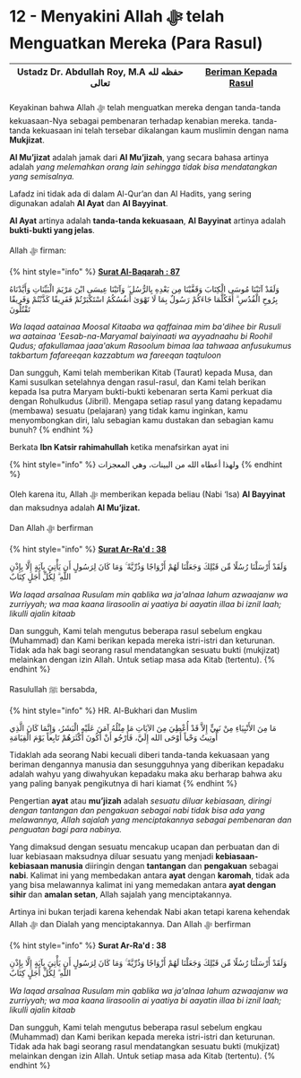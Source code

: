 # 12 - Menyakini Allah ﷻ telah Menguatkan Mereka (Para Rasul)

| Ustadz Dr. Abdullah Roy, M.A حفظه لله تعالى | ****[**Beriman Kepada Rasul**](./)**** |
| ------------------------------------------- | -------------------------------------- |

Keyakinan bahwa Allah ﷻ telah menguatkan mereka dengan tanda-tanda kekuasaan-Nya sebagai pembenaran terhadap kenabian mereka. tanda-tanda kekuasaan ini telah tersebar dikalangan kaum muslimin dengan nama **Mukjizat**.

**Al Mu’jizat** adalah jamak dari **Al Mu’jizah**, yang secara bahasa artinya adalah _yang melemahkan orang lain sehingga tidak bisa mendatangkan yang semisalnya._

Lafadz ini tidak ada di dalam Al-Qur’an dan Al Hadits, yang sering digunakan adalah **Al Ayat** dan **Al Bayyinat**.

**Al Ayat** artinya adalah **tanda-tanda kekuasaan**, **Al Bayyinat** artinya adalah **bukti-bukti yang jelas**.

Allah ﷻ firman:

{% hint style="info" %}
****[**Surat Al-Baqarah : 87**](https://appngaji.com/al-baqarah/ayat-87/)****

وَلَقَدْ آتَيْنَا مُوسَى الْكِتَابَ وَقَفَّيْنَا مِن بَعْدِهِ بِالرُّسُلِ ۖ وَآتَيْنَا عِيسَى ابْنَ مَرْيَمَ الْبَيِّنَاتِ وَأَيَّدْنَاهُ بِرُوحِ الْقُدُسِ ۗ أَفَكُلَّمَا جَاءَكُمْ رَسُولٌ بِمَا لَا تَهْوَىٰ أَنفُسُكُمُ اسْتَكْبَرْتُمْ فَفَرِيقًا كَذَّبْتُمْ وَفَرِيقًا تَقْتُلُونَ

_Wa laqad aatainaa Moosal Kitaaba wa qaffainaa mim ba'dihee bir Rusuli wa aatainaa 'Eesab-na-Maryamal baiyinaati wa ayyadnaahu bi Roohil Qudus; afakullamaa jaaa'akum Rasoolum bimaa laa tahwaaa anfusukumus takbartum fafareeqan kazzabtum wa fareeqan taqtuloon_&#x20;

Dan sungguh, Kami telah memberikan Kitab (Taurat) kepada Musa, dan Kami susulkan setelahnya dengan rasul-rasul, dan Kami telah berikan kepada Isa putra Maryam bukti-bukti kebenaran serta Kami perkuat dia dengan Rohulkudus (Jibril). Mengapa setiap rasul yang datang kepadamu (membawa) sesuatu (pelajaran) yang tidak kamu inginkan, kamu menyombongkan diri, lalu sebagian kamu dustakan dan sebagian kamu bunuh?
{% endhint %}

Berkata **Ibn Katsir rahimahullah** ketika menafsirkan ayat ini

{% hint style="info" %}
ولهذا أعطاه الله من البينات، وهي المعجزات
{% endhint %}

Oleh karena itu, Allah ﷻ memberikan kepada beliau (Nabi ‘Isa) **Al Bayyinat** dan maksudnya adalah **Al Mu’jizat.**

Dan Allah ﷻ berfirman

{% hint style="info" %}
****[**Surat Ar-Ra'd : 38**](https://appngaji.com/ar-rad/ayat-38/)****

وَلَقَدْ أَرْسَلْنَا رُسُلًا مِّن قَبْلِكَ وَجَعَلْنَا لَهُمْ أَزْوَاجًا وَذُرِّيَّةً ۚ وَمَا كَانَ لِرَسُولٍ أَن يَأْتِيَ بِآيَةٍ إِلَّا بِإِذْنِ اللَّهِ ۗ لِكُلِّ أَجَلٍ كِتَابٌ

_Wa laqad arsalnaa Rusulam min qablika wa ja'alnaa lahum azwaajanw wa zurriyyah; wa maa kaana lirasoolin ai yaatiya bi aayatin illaa bi iznil laah; likulli ajalin kitaab_

Dan sungguh, Kami telah mengutus beberapa rasul sebelum engkau (Muhammad) dan Kami berikan kepada mereka istri-istri dan keturunan. Tidak ada hak bagi seorang rasul mendatangkan sesuatu bukti (mukjizat) melainkan dengan izin Allah. Untuk setiap masa ada Kitab (tertentu).
{% endhint %}

Rasulullah ﷺ bersabda,

{% hint style="info" %}
HR. Al-Bukhari dan Muslim

مَا مِنَ الأَنْبِيَاءِ مِنْ نَبِيٍّ إِلاَّ قَدْ أُعْطِيَ مِنَ الآيَاتِ مَا مِثْلُهُ آمَنَ عَلَيْهِ الْبَشَرُ، وَإِنَّمَا كَانَ الَّذِي أُوتِيتُ وَحْياً أَوْحَى الله إِلَيَّ، فَأَرْجُو أَنْ أَكُونَ أَكْثَرَهُمْ تَابِعاً يَوْمَ الْقِيَامَةِ

Tidaklah ada seorang Nabi kecuali diberi tanda-tanda kekuasaan yang beriman dengannya manusia dan sesungguhnya yang diberikan kepadaku adalah wahyu yang diwahyukan kepadaku maka aku berharap bahwa aku yang paling banyak pengikutnya di hari kiamat
{% endhint %}

Pengertian **ayat** atau **mu’jizah** adalah _sesuatu diluar kebiasaan, diringi dengan tantangan dan pengakuan sebagai nabi tidak bisa ada yang melawannya, Allah sajalah yang menciptakannya sebagai pembenaran dan penguatan bagi para nabinya._

Yang dimaksud dengan sesuatu mencakup ucapan dan perbuatan dan di luar kebiasaan maksudnya diluar sesuatu yang menjadi **kebiasaan-kebiasaan manusia** diiringin dengan **tantangan** dan **pengakuan** sebagai **nabi**. Kalimat ini yang membedakan antara **ayat** dengan **karomah**, tidak ada yang bisa melawannya kalimat ini yang memedakan antara **ayat dengan sihir** dan **amalan setan**, Allah sajalah yang menciptakannya.&#x20;

Artinya ini bukan terjadi karena kehendak Nabi akan tetapi karena kehendak Allah ﷻ dan Dialah yang menciptakannya. Dan Allah ﷻ berfirman

{% hint style="info" %}
**Surat Ar-Ra'd : 38**

وَلَقَدْ أَرْسَلْنَا رُسُلًا مِّن قَبْلِكَ وَجَعَلْنَا لَهُمْ أَزْوَاجًا وَذُرِّيَّةً ۚ وَمَا كَانَ لِرَسُولٍ أَن يَأْتِيَ بِآيَةٍ إِلَّا بِإِذْنِ اللَّهِ ۗ لِكُلِّ أَجَلٍ كِتَابٌ

_Wa laqad arsalnaa Rusulam min qablika wa ja'alnaa lahum azwaajanw wa zurriyyah; wa maa kaana lirasoolin ai yaatiya bi aayatin illaa bi iznil laah; likulli ajalin kitaab_

Dan sungguh, Kami telah mengutus beberapa rasul sebelum engkau (Muhammad) dan Kami berikan kepada mereka istri-istri dan keturunan. Tidak ada hak bagi seorang rasul mendatangkan sesuatu bukti (mukjizat) melainkan dengan izin Allah. Untuk setiap masa ada Kitab (tertentu).
{% endhint %}
